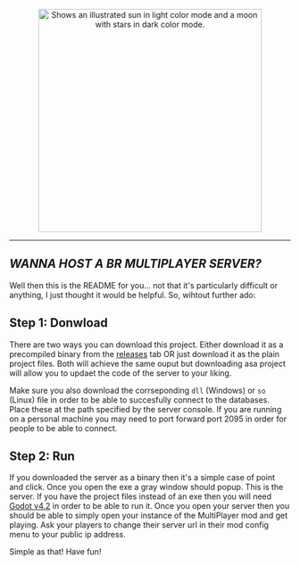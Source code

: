 <p align="center">
  <picture>
    <source media="(prefers-color-scheme: dark)" srcset="https://github.com/j-trueman/MultiPlayer/assets/82833724/efa40489-11e3-41ca-bc73-731a4bb3007e" width='400px'>
    <img alt="Shows an illustrated sun in light color mode and a moon with stars in dark color mode." src="https://github.com/j-trueman/MultiplayerClient/assets/82833724/4d29ab28-9e70-49d6-8963-bcfc532ace9c" width='400px'>
  </picture>
</p>

---

## **_WANNA HOST A BR MULTIPLAYER SERVER?_**

Well then this is the README for you... not that it's particularly difficult or anything, I just thought it would be helpful. So, wihtout further ado:

## Step 1: Donwload

There are two ways you can download this project. Either download it as a precompiled binary from the [releases](https://github.com/j-trueman/MultiplayerServer/releases) tab OR just download it as the plain project files. Both will achieve the same ouput but downloading asa project will allow you to updaet the code of the server to your liking.

Make sure you also download the corrseponding `dll` (Windows) or `so` (Linux) file in order to be able to succesfully connect to the databases. Place these at the path specified by the server console. If you are running on a personal machine you may need to port forward port 2095 in order for people to be able to connect.

## Step 2: Run

If you downloaded the server as a binary then it's a simple case of point and click. Once you open the exe a gray window should popup. This is the server. If you have the project files instead of an exe then you will need [Godot v4.2](https://github.com/j-trueman/MultiplayerServer/) in order to be able to run it. Once you open your server then you should be able to simply open your instance of the MultiPlayer mod and get playing. Ask your players to change their server url in their mod config menu to your public ip address.

Simple as that! Have fun!
